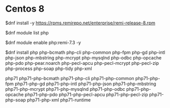 Centos 8
===============

$dnf install -y https://rpms.remirepo.net/enterprise/remi-release-8.rpm

$dnf module list php

$dnf module enable php:remi-7.3 -y

$dnf install 
php
php-bcmath
php-cli
php-common
php-fpm
php-gd
php-intl
php-json
php-mbstring
php-mcrypt
php-mysqlnd
php-odbc
php-opcache
php-pdo
php-pear.noarch
php-pecl-apcu
php-pecl-mcrypt
php-pecl-zip
php-process
php-soap
php-tidy
php-xml


php71
php71-php-bcmath
php71-php-cli
php71-php-common
php71-php-fpm
php71-php-gd
php71-php-intl
php71-php-json
php71-php-mbstring
php71-php-mcrypt
php71-php-mysqlnd
php71-php-odbc
php71-php-opcache
php71-php-pdo
php71-php-pecl-apcu
php71-php-pecl-zip
php71-php-soap
php71-php-xml
php71-runtime
